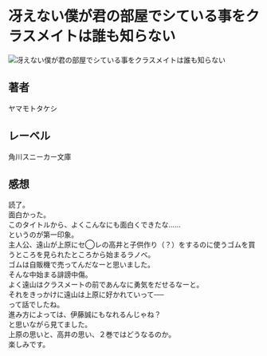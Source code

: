 # 冴えない僕が君の部屋でシている事をクラスメイトは誰も知らない

![冴えない僕が君の部屋でシている事をクラスメイトは誰も知らない](https://i.imgur.com/u4RWoW2.png)

## 著者

ヤマモトタケシ

## レーベル

角川スニーカー文庫

## 感想

読了。  
面白かった。  
このタイトルから、よくこんなにも面白くできたな……  
というのが第一印象。  
主人公、遠山が上原にセ◯レの高井と子供作り（？）をするのに使うゴムを買うところを見られたところから始まるラノベ。  
ゴムは自販機で売ってんだなーと思いました。  
そんな中始まる誹謗中傷。  
よく遠山はクラスメートの前であんなに勇気をだせるなーと。  
それをきっかけに遠山は上原に好かれていって──  
って話でしたね。  
進み方によっては、伊藤誠にもなれるんじゃね？  
と思いながら見てました。  
上原の思いと、高井の思い、２巻ではどうなるのか。  
楽しみです。  
